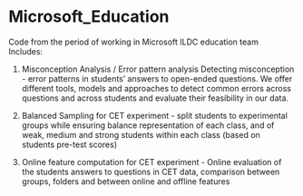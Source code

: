 # Microsoft_Education
Code from the period of working in Microsoft ILDC education team
Includes:
1) Misconception Analysis / Error pattern analysis	Detecting misconception - error patterns in students’ answers to open-ended questions. We offer different tools, models and approaches to detect common errors across questions and across students and evaluate their feasibility in our data.

2) Balanced Sampling for CET experiment - split students to experimental groups while ensuring balance representation of each class, and of weak, medium and strong students within each class (based on students pre-test scores)

3) Online feature computation for CET experiment - Online evaluation of the students answers to questions in CET data, comparison between groups, folders and between online and offline features

